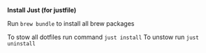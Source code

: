 **Install Just (for justfile)**

Run `brew bundle` to install all brew packages

To stow all dotfiles run command `just install`
To unstow run `just uninstall`
